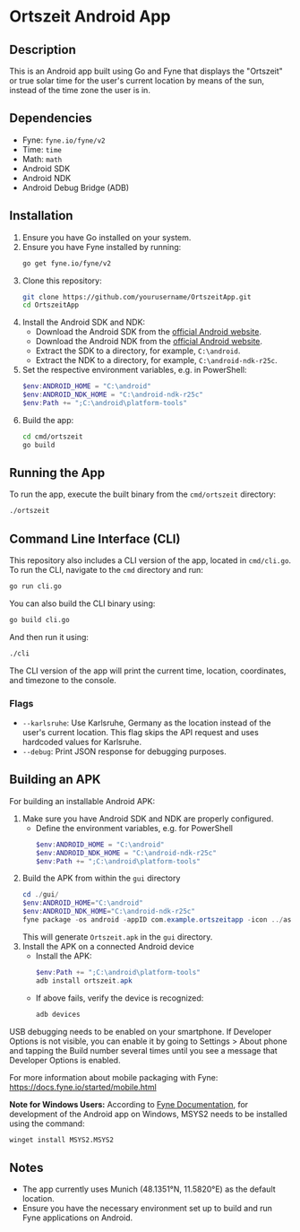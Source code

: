 # Ortszeit Android App

## Description

This is an Android app built using Go and Fyne that displays the "Ortszeit" or true solar time for the user's current location by means of the sun, instead of the time zone the user is in.

## Dependencies

- Fyne: `fyne.io/fyne/v2`
- Time: `time`
- Math: `math`
- Android SDK
- Android NDK
- Android Debug Bridge (ADB)

## Installation

1. Ensure you have Go installed on your system.
2. Ensure you have Fyne installed by running:
   ```sh
   go get fyne.io/fyne/v2
   ```
3. Clone this repository:
   ```sh
   git clone https://github.com/yourusername/OrtszeitApp.git
   cd OrtszeitApp
   ```
4. Install the Android SDK and NDK:
   - Download the Android SDK from the [official Android website](https://developer.android.com/studio#downloads).
   - Download the Android NDK from the [official Android website](https://developer.android.com/ndk/downloads).
   - Extract the SDK to a directory, for example, `C:\android`.
   - Extract the NDK to a directory, for example, `C:\android-ndk-r25c`.
5. Set the respective environment variables, e.g. in PowerShell:
   ```powershell
   $env:ANDROID_HOME = "C:\android"
   $env:ANDROID_NDK_HOME = "C:\android-ndk-r25c"
   $env:Path += ";C:\android\platform-tools"
   ```
6. Build the app:
   ```sh
   cd cmd/ortszeit
   go build
   ```

## Running the App

To run the app, execute the built binary from the `cmd/ortszeit` directory:

```sh
./ortszeit
```

## Command Line Interface (CLI)

This repository also includes a CLI version of the app, located in `cmd/cli.go`. To run the CLI, navigate to the `cmd` directory and run:

```sh
go run cli.go
```

You can also build the CLI binary using:

```sh
go build cli.go
```

And then run it using:

```sh
./cli
```

The CLI version of the app will print the current time, location, coordinates, and timezone to the console.

### Flags

- `--karlsruhe`: Use Karlsruhe, Germany as the location instead of the user's current location. This flag skips the API request and uses hardcoded values for Karlsruhe.
- `--debug`: Print JSON response for debugging purposes.

## Building an APK

For building an installable Android APK:

1. Make sure you have Android SDK and NDK are properly configured.
   - Define the environment variables, e.g. for PowerShell
       ```powershell
       $env:ANDROID_HOME = "C:\android"
       $env:ANDROID_NDK_HOME = "C:\android-ndk-r25c"
       $env:Path += ";C:\android\platform-tools"
       ```
2. Build the APK from within the `gui` directory
   ```powershell
   cd ./gui/
   $env:ANDROID_HOME="C:\android"
   $env:ANDROID_NDK_HOME="C:\android-ndk-r25c"
   fyne package -os android -appID com.example.ortszeitapp -icon ../assets/icons/sun.png -name Ortszeit
   ```
   This will generate `Ortszeit.apk` in the `gui` directory.
4. Install the APK on a connected Android device
   - Install the APK:
     ```powershell
     $env:Path += ";C:\android\platform-tools"
     adb install ortszeit.apk
     ```
   - If above fails, verify the device is recognized:
     ```sh
     adb devices
     ```

USB debugging needs to be enabled on your smartphone. If Developer Options is not visible, you can enable it by going to Settings > About phone and tapping the Build number several times until you see a message that Developer Options is enabled.

For more information about mobile packaging with Fyne: https://docs.fyne.io/started/mobile.html

**Note for Windows Users:** According to [Fyne Documentation](https://docs.fyne.io/started/), for development of the Android app on Windows, MSYS2 needs to be installed using the command:

```sh
winget install MSYS2.MSYS2
```


## Notes

- The app currently uses Munich (48.1351°N, 11.5820°E) as the default location.
- Ensure you have the necessary environment set up to build and run Fyne applications on Android.
